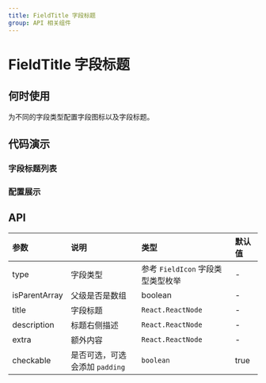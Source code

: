 ```yaml
---
title: FieldTitle 字段标题
group: API 相关组件
---
```


# FieldTitle 字段标题

## 何时使用

为不同的字段类型配置字段图标以及字段标题。

## 代码演示

### 字段标题列表

<code src="./demos/basic.tsx" ></code>

### 配置展示

<code src="./demos/description.tsx" ></code>

## API

| 参数          | 说明                           | 类型                              | 默认值 |
| :------------ | :----------------------------- | :-------------------------------- | :----- |
| type          | 字段类型                       | 参考 `FieldIcon` 字段类型类型枚举 | -      |
| isParentArray | 父级是否是数组                 | boolean                           | -      |
| title         | 字段标题                       | `React.ReactNode`                 | -      |
| description   | 标题右侧描述                   | `React.ReactNode`                 | -      |
| extra         | 额外内容                       | `React.ReactNode`                 | -      |
| checkable     | 是否可选，可选会添加 `padding` | `boolean`                         | true   |
